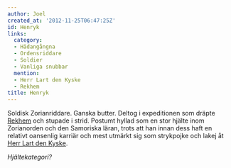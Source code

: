 ```yaml
---
author: Joel
created_at: '2012-11-25T06:47:25Z'
id: Henryk
links:
  category:
  - Hädangångna
  - Ordensriddare
  - Soldier
  - Vanliga snubbar
  mention:
  - Herr Lart den Kyske
  - Rekhem
title: Henryk
---
```


Soldisk Zorianriddare. Ganska butter. Deltog i expeditionen som dräpte [Rekhem] och stupade i strid.
Postumt hyllad som en stor hjälte inom Zorianorden och den Samoriska läran, trots att han innan dess
haft en relativt oansenlig karriär och mest utmärkt sig som strykpojke och lakej åt [Herr Lart den
Kyske].

*Hjältekategori?*

  [Rekhem]: Rekhem
  [Herr Lart den Kyske]: Herr_Lart_den_Kyske